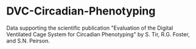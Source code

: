 # DVC-Circadian-Phenotyping
Data supporting the scientific publication "Evaluation of the Digital Ventilated Cage System for Circadian Phenotyping" by S. Tir, R.G. Foster, and S.N. Peirson.
